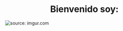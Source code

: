 <div align="center">
<h1 align="center">Bienvenido soy: </h1>
</div>
<img src="https://i.imgur.com/bnvERjL.png" title="source: imgur.com" />
